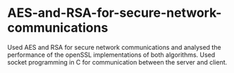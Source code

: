 # AES-and-RSA-for-secure-network-communications
 Used AES and RSA for secure network communications and analysed the performance of the openSSL implementations of both algorithms. Used socket programming in C for communication between the server and client.
